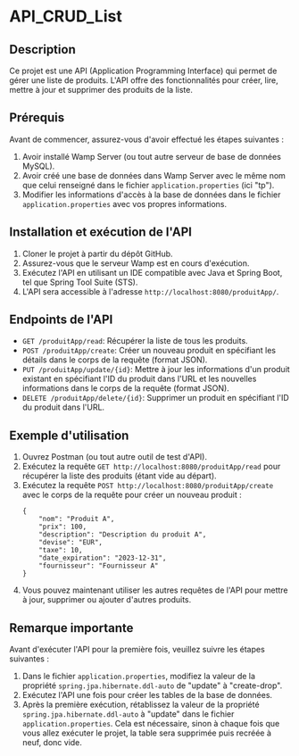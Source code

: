 # API_CRUD_List

## Description

Ce projet est une API (Application Programming Interface) qui permet de gérer une liste de produits. L'API offre des fonctionnalités pour créer, lire, mettre à jour et supprimer des produits de la liste.

## Prérequis

Avant de commencer, assurez-vous d'avoir effectué les étapes suivantes :

1. Avoir installé Wamp Server (ou tout autre serveur de base de données MySQL).
2. Avoir créé une base de données dans Wamp Server avec le même nom que celui renseigné dans le fichier `application.properties` (ici "tp").
3. Modifier les informations d'accès à la base de données dans le fichier `application.properties` avec vos propres informations.

## Installation et exécution de l'API

1. Cloner le projet à partir du dépôt GitHub.
2. Assurez-vous que le serveur Wamp est en cours d'exécution.
3. Exécutez l'API en utilisant un IDE compatible avec Java et Spring Boot, tel que Spring Tool Suite (STS).
4. L'API sera accessible à l'adresse `http://localhost:8080/produitApp/`.

## Endpoints de l'API

- `GET /produitApp/read`: Récupérer la liste de tous les produits.
- `POST /produitApp/create`: Créer un nouveau produit en spécifiant les détails dans le corps de la requête (format JSON).
- `PUT /produitApp/update/{id}`: Mettre à jour les informations d'un produit existant en spécifiant l'ID du produit dans l'URL et les nouvelles informations dans le corps de la requête (format JSON).
- `DELETE /produitApp/delete/{id}`: Supprimer un produit en spécifiant l'ID du produit dans l'URL.

## Exemple d'utilisation

1. Ouvrez Postman (ou tout autre outil de test d'API).
2. Exécutez la requête `GET http://localhost:8080/produitApp/read` pour récupérer la liste des produits (étant vide au départ).
3. Exécutez la requête `POST http://localhost:8080/produitApp/create` avec le corps de la requête pour créer un nouveau produit :
   ```
   {
       "nom": "Produit A",
       "prix": 100,
       "description": "Description du produit A",
       "devise": "EUR",
       "taxe": 10,
       "date_expiration": "2023-12-31",
       "fournisseur": "Fournisseur A"
   }
   ```
4. Vous pouvez maintenant utiliser les autres requêtes de l'API pour mettre à jour, supprimer ou ajouter d'autres produits.

## Remarque importante

Avant d'exécuter l'API pour la première fois, veuillez suivre les étapes suivantes :

1. Dans le fichier `application.properties`, modifiez la valeur de la propriété `spring.jpa.hibernate.ddl-auto` de "update" à "create-drop".
2. Exécutez l'API une fois pour créer les tables de la base de données.
3. Après la première exécution, rétablissez la valeur de la propriété `spring.jpa.hibernate.ddl-auto` à "update" dans le fichier `application.properties`.
   Cela est nécessaire, sinon à chaque fois que vous allez exécuter le projet, la table sera supprimée puis recréée à neuf, donc vide.
